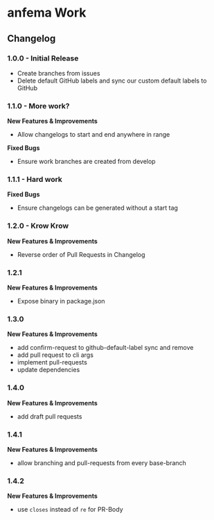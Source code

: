 # anfema Work

## Changelog

### 1.0.0 - Initial Release
- Create branches from issues
- Delete default GitHub labels and sync our custom default labels to GitHub

### 1.1.0 - More work?
**New Features & Improvements**
- Allow changelogs to start and end anywhere in range

**Fixed Bugs**
- Ensure work branches are created from develop 

### 1.1.1 - Hard work
**Fixed Bugs**
- Ensure changelogs can be generated without a start tag

### 1.2.0 - Krow Krow
**New Features & Improvements**
- Reverse order of Pull Requests in Changelog

### 1.2.1
**New Features & Improvements**
- Expose binary in package.json

### 1.3.0
**New Features & Improvements**
- add confirm-request to github-default-label sync and remove 
- add pull request to cli args 
- implement pull-requests 
- update dependencies 

### 1.4.0
**New Features & Improvements**
- add draft pull requests


### 1.4.1
**New Features & Improvements**
- allow branching and pull-requests from every base-branch

### 1.4.2
**New Features & Improvements**
- use `closes` instead of `re` for PR-Body
